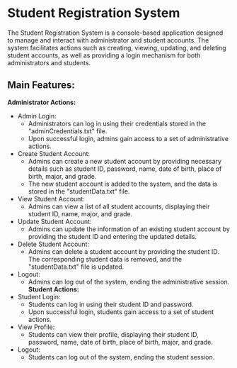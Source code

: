 # Student Registration System

The Student Registration System is a console-based application designed to manage and interact with administrator and student accounts. The system facilitates actions such as creating, viewing, updating, and deleting student accounts, as well as providing a login mechanism for both administrators and students.

## Main Features:

**Administrator Actions:** 
  * Admin Login: 
    * Administrators can log in using their credentials stored in the "adminCredentials.txt" file. 
    * Upon successful login, admins gain access to a set of administrative actions. 
  * Create Student Account: 
    * Admins can create a new student account by providing necessary details such as student ID, password, name, date of           birth, place of birth, major, and grade. 
    * The new student account is added to the system, and the data is stored in the "studentData.txt" file. 
  * View Student Account: 
    * Admins can view a list of all student accounts, displaying their student ID, name, major, and grade.
  * Update Student Account:
    * Admins can update the information of an existing student account by providing the student ID and entering the updated        details.
  * Delete Student Account:
    * Admins can delete a student account by providing the student ID. The corresponding student data is removed, and the          "studentData.txt" file is updated.
  * Logout:
    * Admins can log out of the system, ending the administrative session.
**Student Actions:**
  * Student Login:
    * Students can log in using their student ID and password.
    * Upon successful login, students gain access to a set of student actions.
  * View Profile:
    * Students can view their profile, displaying their student ID, password, name, date of birth, place of birth, major,          and grade.
  * Logout:
    * Students can log out of the system, ending the student session.
